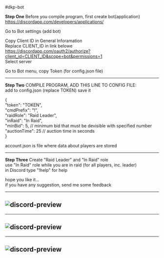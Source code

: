#dkp-bot

**Step One** Before you compile program, first create bot(application)  
https://discordapp.com/developers/applications/

Go to Bot settings (add bot) 

Copy Client ID in General Inforamation  
Replace CLIENT_ID in link belowe
https://discordapp.com/oauth2/authorize?client_id=CLIENT_ID&scope=bot&permissions=1  
Select server  

Go to Bot menu, copy Token (for config.json file)  

--------------------------------------
**Step Two** COMPILE PROGRAM, ADD THIS LINE TO CONFIG FILE:  
add to config.json  (replace TOKEN) save it

{  
  "token": "TOKEN",  
  "cmdPrefix": "!",  
  "raidRole": "Raid Leader",  
  "inRaid": "In Raid",  
  "minBid": 5, // minimum bid that must be devisible with specified number  
  "auctionTime": 25 // auction time in seconds  
}  

account.json is file where data about players are stored  

-------------------------------------  

**Step Three** Create "Raid Leader" and "In Raid" role  
use "In Raid" role while you are in raid (for all players, inc. leader)  
in Discord type "!help" for help  

hope you like it...  
if you have any suggestion, send me some feedback  

---
![discord-preview](https://raw.githubusercontent.com/ludakludi/DKP-Discord-Bot-WoW-Classic/master/dkp-bot-prw.png)
---

---
![discord-preview](https://raw.githubusercontent.com/ludakludi/DKP-Discord-Bot-WoW-Classic/master/auctionPrw.png)
---

---
![discord-preview](https://raw.githubusercontent.com/ludakludi/DKP-Discord-Bot-WoW-Classic/master/itemprw.png)
---
